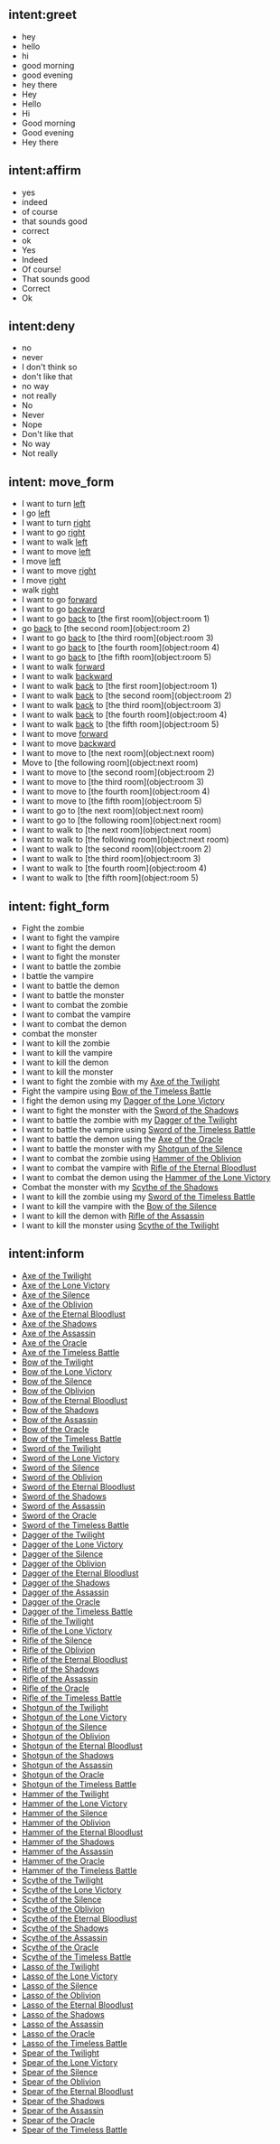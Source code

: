 ## intent:greet
- hey
- hello
- hi
- good morning
- good evening
- hey there
- Hey
- Hello
- Hi
- Good morning
- Good evening
- Hey there

## intent:affirm
- yes
- indeed
- of course
- that sounds good
- correct
- ok
- Yes
- Indeed
- Of course!
- That sounds good
- Correct
- Ok

## intent:deny
- no
- never
- I don't think so
- don't like that
- no way
- not really
- No
- Never
- Nope
- Don't like that
- No way
- Not really

## intent: move_form
- I want to turn [left](direction:left)
- I go [left](direction:left)
- I want to turn [right](direction:right)
- I want to go [right](direction:right)
- I want to walk [left](direction:left)
- I want to move [left](direction:left)
- I move [left](direction:left)
- I want to move [right](direction:right)
- I move [right](direction:right)
- walk [right](direction:right)
- I want to go [forward](direction:forward)
- I want to go [backward](direction:backward)
- I want to go [back](direction:backward) to [the first room](object:room 1)
- go [back](direction:backward) to [the second room](object:room 2)
- I want to go [back](direction:backward) to [the third room](object:room 3)
- I want to go [back](direction:backward) to [the fourth room](object:room 4)
- I want to go [back](direction:backward) to [the fifth room](object:room 5)
- I want to walk [forward](direction:forward)
- I want to walk [backward](direction:backward)
- I want to walk [back](direction:backward) to [the first room](object:room 1)
- I want to walk [back](direction:backward) to [the second room](object:room 2)
- I want to walk [back](direction:backward) to [the third room](object:room 3)
- I want to walk [back](direction:backward) to [the fourth room](object:room 4)
- I want to walk [back](direction:backward) to [the fifth room](object:room 5)
- I want to move [forward](direction:forward)
- I want to move [backward](direction:backward)
- I want to move to [the next room](object:next room)
- Move to [the following room](object:next room)
- I want to move to [the second room](object:room 2)
- I want to move to [the third room](object:room 3)
- I want to move to [the fourth room](object:room 4)
- I want to move to [the fifth room](object:room 5)
- I want to go to [the next room](object:next room)
- I want to go to [the following room](object:next room)
- I want to walk to [the next room](object:next room)
- I want to walk to [the following room](object:next room)
- I want to walk to [the second room](object:room 2)
- I want to walk to [the third room](object:room 3)
- I want to walk to [the fourth room](object:room 4)
- I want to walk to [the fifth room](object:room 5)

## intent: fight_form
- Fight the zombie
- I want to fight the vampire
- I want to fight the demon
- I want to fight the monster
- I want to battle the zombie
- I battle the vampire
- I want to battle the demon
- I want to battle the monster
- I want to combat the zombie
- I want to combat the vampire
- I want to combat the demon
- combat the monster
- I want to kill the zombie
- I want to kill the vampire
- I want to kill the demon
- I want to kill the monster
- I want to fight the zombie with my [Axe of the Twilight](fight_with)
- Fight the vampire using [Bow of the Timeless Battle](fight_with)
- I fight the demon using my [Dagger of the Lone Victory](fight_with)
- I want to fight the monster with the [Sword of the Shadows](fight_with)
- I want to battle the zombie with my [Dagger of the Twilight](fight_with)
- I want to battle the vampire using [Sword of the Timeless Battle](fight_with)
- I want to battle the demon using the [Axe of the Oracle](fight_with)
- I want to battle the monster with my [Shotgun of the Silence](fight_with)
- I want to combat the zombie using [Hammer of the Oblivion](fight_with)
- I want to combat the vampire with [Rifle of the Eternal Bloodlust](fight_with)
- I want to combat the demon using the [Hammer of the Lone Victory](fight_with)
- Combat the monster with my [Scythe of the Shadows](fight_with)
- I want to kill the zombie using my [Sword of the Timeless Battle](fight_with)
- I want to kill the vampire with the [Bow of the Silence](fight_with)
- I want to kill the demon with [Rifle of the Assassin](fight_with)
- I want to kill the monster using [Scythe of the Twilight](fight_with)


## intent:inform
- [Axe of the Twilight](fight_with)
- [Axe of the Lone Victory](fight_with)
- [Axe of the Silence](fight_with)
- [Axe of the Oblivion](fight_with)
- [Axe of the Eternal Bloodlust](fight_with)
- [Axe of the Shadows](fight_with)
- [Axe of the Assassin](fight_with)
- [Axe of the Oracle](fight_with)
- [Axe of the Timeless Battle](fight_with)
- [Bow of the Twilight](fight_with)
- [Bow of the Lone Victory](fight_with)
- [Bow of the Silence](fight_with)
- [Bow of the Oblivion](fight_with)
- [Bow of the Eternal Bloodlust](fight_with)
- [Bow of the Shadows](fight_with)
- [Bow of the Assassin](fight_with)
- [Bow of the Oracle](fight_with)
- [Bow of the Timeless Battle](fight_with)
- [Sword of the Twilight](fight_with)
- [Sword of the Lone Victory](fight_with)
- [Sword of the Silence](fight_with)
- [Sword of the Oblivion](fight_with)
- [Sword of the Eternal Bloodlust](fight_with)
- [Sword of the Shadows](fight_with)
- [Sword of the Assassin](fight_with)
- [Sword of the Oracle](fight_with)
- [Sword of the Timeless Battle](fight_with)
- [Dagger of the Twilight](fight_with)
- [Dagger of the Lone Victory](fight_with)
- [Dagger of the Silence](fight_with)
- [Dagger of the Oblivion](fight_with)
- [Dagger of the Eternal Bloodlust](fight_with)
- [Dagger of the Shadows](fight_with)
- [Dagger of the Assassin](fight_with)
- [Dagger of the Oracle](fight_with)
- [Dagger of the Timeless Battle](fight_with)
- [Rifle of the Twilight](fight_with)
- [Rifle of the Lone Victory](fight_with)
- [Rifle of the Silence](fight_with)
- [Rifle of the Oblivion](fight_with)
- [Rifle of the Eternal Bloodlust](fight_with)
- [Rifle of the Shadows](fight_with)
- [Rifle of the Assassin](fight_with)
- [Rifle of the Oracle](fight_with)
- [Rifle of the Timeless Battle](fight_with)
- [Shotgun of the Twilight](fight_with)
- [Shotgun of the Lone Victory](fight_with)
- [Shotgun of the Silence](fight_with)
- [Shotgun of the Oblivion](fight_with)
- [Shotgun of the Eternal Bloodlust](fight_with)
- [Shotgun of the Shadows](fight_with)
- [Shotgun of the Assassin](fight_with)
- [Shotgun of the Oracle](fight_with)
- [Shotgun of the Timeless Battle](fight_with)
- [Hammer of the Twilight](fight_with)
- [Hammer of the Lone Victory](fight_with)
- [Hammer of the Silence](fight_with)
- [Hammer of the Oblivion](fight_with)
- [Hammer of the Eternal Bloodlust](fight_with)
- [Hammer of the Shadows](fight_with)
- [Hammer of the Assassin](fight_with)
- [Hammer of the Oracle](fight_with)
- [Hammer of the Timeless Battle](fight_with)
- [Scythe of the Twilight](fight_with)
- [Scythe of the Lone Victory](fight_with)
- [Scythe of the Silence](fight_with)
- [Scythe of the Oblivion](fight_with)
- [Scythe of the Eternal Bloodlust](fight_with)
- [Scythe of the Shadows](fight_with)
- [Scythe of the Assassin](fight_with)
- [Scythe of the Oracle](fight_with)
- [Scythe of the Timeless Battle](fight_with)
- [Lasso of the Twilight](fight_with)
- [Lasso of the Lone Victory](fight_with)
- [Lasso of the Silence](fight_with)
- [Lasso of the Oblivion](fight_with)
- [Lasso of the Eternal Bloodlust](fight_with)
- [Lasso of the Shadows](fight_with)
- [Lasso of the Assassin](fight_with)
- [Lasso of the Oracle](fight_with)
- [Lasso of the Timeless Battle](fight_with)
- [Spear of the Twilight](fight_with)
- [Spear of the Lone Victory](fight_with)
- [Spear of the Silence](fight_with)
- [Spear of the Oblivion](fight_with)
- [Spear of the Eternal Bloodlust](fight_with)
- [Spear of the Shadows](fight_with)
- [Spear of the Assassin](fight_with)
- [Spear of the Oracle](fight_with)
- [Spear of the Timeless Battle](fight_with)
